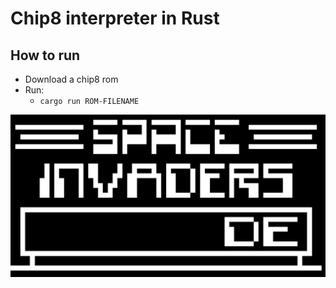 # Chip8 interpreter in Rust

## How to run
  - Download a chip8 rom
  - Run:
    - `cargo run ROM-FILENAME`

![alt text](https://github.com/Dunklas/chip8-rust/blob/master/spaceinvaders.png "Space Invaders running on the interpreter")
